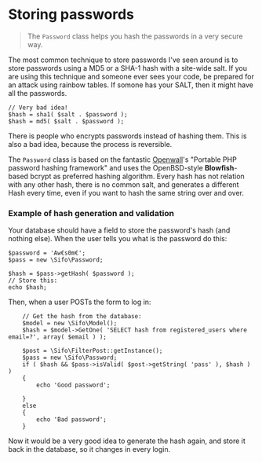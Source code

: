 Storing passwords
=================
> The `Password` class helps you hash the passwords in a very secure way.

The most common technique to store passwords I've seen around is to store passwords using a MD5 or a SHA-1 hash with
a site-wide salt. If you are using this technique and someone ever sees your code, be prepared for an attack using rainbow tables.
If somone has your SALT, then it might have all the passwords.

    // Very bad idea!
    $hash = sha1( $salt . $password );
    $hash = md5( $salt . $password );

There is people who encrypts passwords instead of hashing them. This is also a bad idea, because the process is reversible.

The `Password` class is based on the fantastic [Openwall]'s "Portable PHP password hashing framework" and uses the
OpenBSD-style **Blowfish**-based bcrypt as preferred hashing algorithm. Every hash has not relation with any other hash, there is no
common salt, and generates a different Hash every time, even if you want to hash the same string over and over.

 [Openwall]: http://openwall.com/phpass/

### Example of hash generation and validation
Your database should have a field to store the password's hash (and nothing else). When the user tells you what is the password
do this:

    $password = 'Aw€s0m€';
	$pass = new \Sifo\Password;

    $hash = $pass->getHash( $password );
    // Store this:
    echo $hash;

Then, when a user POSTs the form to log in:

        // Get the hash from the database:
        $model = new \Sifo\Model();
		$hash = $model->GetOne( 'SELECT hash from registered_users where email=?', array( $email ) );

        $post = \Sifo\FilterPost::getInstance();
		$pass = new \Sifo\Password;
		if ( $hash && $pass->isValid( $post->getString( 'pass' ), $hash ) )
		{
			echo 'Good password';

		}
		else
		{
			echo 'Bad password';
		}

Now it would be a very good idea to generate the hash again, and store it back in the database, so it changes in every login.